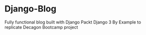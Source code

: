 # Django-Blog
Fully functional blog built with Django Packt Django 3 By Example to replicate Decagon Bootcamp project
